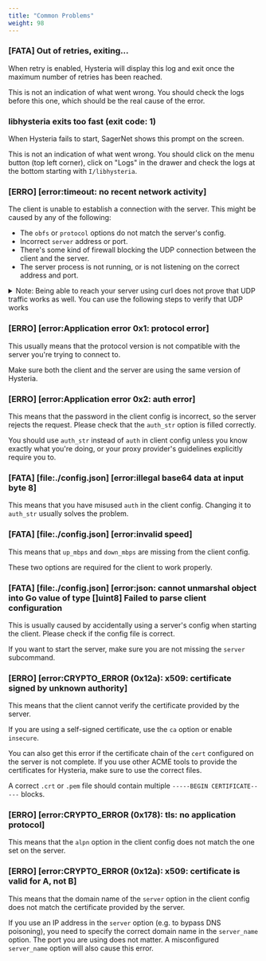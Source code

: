 ```yaml
---
title: "Common Problems"
weight: 98
---
```


### [FATA] Out of retries, exiting...

When retry is enabled, Hysteria will display this log and exit once the maximum number of retries has been reached.

This is not an indication of what went wrong. You should check the logs before this one, which should be the real cause of the error.


### libhysteria exits too fast (exit code: 1)

When Hysteria fails to start, SagerNet shows this prompt on the screen.

This is not an indication of what went wrong.
You should click on the menu button (top left corner), click on "Logs" in the drawer and check the logs at the bottom starting with `I/libhysteria`.


### [ERRO] [error:timeout: no recent network activity]

The client is unable to establish a connection with the server. This might be caused by any of the following:

+ The `obfs` or `protocol` options do not match the server's config.
+ Incorrect `server` address or port.
+ There's some kind of firewall blocking the UDP connection between the client and the server.
+ The server process is not running, or is not listening on the correct address and port.

<details>
<summary>
Note: Being able to reach your server using curl does not prove that UDP traffic works as well.
You can use the following steps to verify that UDP works
</summary>

1. Stop the Hysteria server process.
2. Install socat on both the client and server.
3. Run `socat - UDP6-LISTEN:36712,reuseaddr,fork` on the server. Replace `36712` with the port you want to use.
4. Run `socat - UDP:example.com:36712` on the client. Replace `example.com:36712` with the server's address and port.
5. If socat starts successfully on both sides, try typing some random text on either side and press enter. If you see the text you typed on the other side, UDP is working.

</details>


### [ERRO] [error:Application error 0x1: protocol error]

This usually means that the protocol version is not compatible with the server you're trying to connect to.

Make sure both the client and the server are using the same version of Hysteria.


### [ERRO] [error:Application error 0x2: auth error]

This means that the password in the client config is incorrect, so the server rejects the request. Please check that the `auth_str` option is filled correctly.

You should use `auth_str` instead of `auth` in client config unless you know exactly what you're doing, or your proxy provider's guidelines explicitly require you to.


### [FATA] [file:./config.json] [error:illegal base64 data at input byte 8]

This means that you have misused `auth` in the client config.
Changing it to `auth_str` usually solves the problem.


### [FATA] [file:./config.json] [error:invalid speed]

This means that `up_mbps` and `down_mbps` are missing from the client config.

These two options are required for the client to work properly.


### [FATA] [file:./config.json] [error:json: cannot unmarshal object into Go value of type []uint8] Failed to parse client configuration

This is usually caused by accidentally using a server's config when starting the client. Please check if the config file is correct.

If you want to start the server, make sure you are not missing the `server` subcommand.


### [ERRO] [error:CRYPTO_ERROR (0x12a): x509: certificate signed by unknown authority]

This means that the client cannot verify the certificate provided by the server.

If you are using a self-signed certificate, use the `ca` option or enable `insecure`.

You can also get this error if the certificate chain of the `cert` configured on the server is not complete. If you use other ACME tools to provide the certificates for Hysteria, make sure to use the correct files.

A correct `.crt` or `.pem` file should contain multiple `-----BEGIN CERTIFICATE-----` blocks.


### [ERRO] [error:CRYPTO_ERROR (0x178): tls: no application protocol]

This means that the `alpn` option in the client config does not match the one set on the server.


### [ERRO] [error:CRYPTO_ERROR (0x12a): x509: certificate is valid for A, not B]

This means that the domain name of the `server` option in the client config does not match the certificate provided by the server.

If you use an IP address in the `server` option (e.g. to bypass DNS poisoning), you need to specify the correct domain name in the `server_name` option. The port you are using does not matter. A misconfigured `server_name` option will also cause this error.
